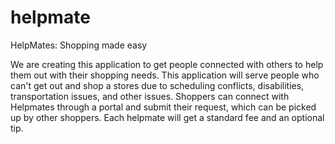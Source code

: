 # helpmate

HelpMates: Shopping made easy

We are creating this application to get people connected with others to help them out with their shopping needs. This application will serve people who can't get out and shop a stores due to scheduling conflicts, disabilities, transportation issues, and other issues. Shoppers can connect with Helpmates through a portal and submit their request, which can be picked up by other shoppers. Each helpmate will get a standard fee and an optional tip.
